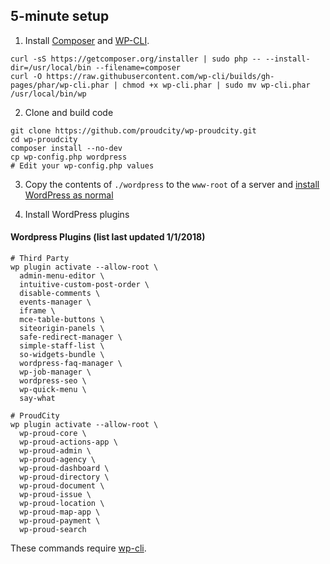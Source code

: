 ## 5-minute setup
1. Install [Composer](https://getcomposer.org) and [WP-CLI](http://wp-cli.org/).
  ```
  curl -sS https://getcomposer.org/installer | sudo php -- --install-dir=/usr/local/bin --filename=composer
  curl -O https://raw.githubusercontent.com/wp-cli/builds/gh-pages/phar/wp-cli.phar | chmod +x wp-cli.phar | sudo mv wp-cli.phar /usr/local/bin/wp
  ```

2. Clone and build code
  ```
  git clone https://github.com/proudcity/wp-proudcity.git
  cd wp-proudcity
  composer install --no-dev
  cp wp-config.php wordpress
  # Edit your wp-config.php values
  ```
3. Copy the contents of `./wordpress` to the `www-root` of a server and [install WordPress as normal](https://codex.wordpress.org/Installing_WordPress#Famous_5-Minute_Install)

4. Install WordPress plugins 

#### Wordpress Plugins (list last updated 1/1/2018)
  ```
  # Third Party
  wp plugin activate --allow-root \
    admin-menu-editor \
    intuitive-custom-post-order \
    disable-comments \
    events-manager \
    iframe \
    mce-table-buttons \
    siteorigin-panels \
    safe-redirect-manager \
    simple-staff-list \
    so-widgets-bundle \
    wordpress-faq-manager \
    wp-job-manager \
    wordpress-seo \
    wp-quick-menu \
    say-what                    

  # ProudCity
  wp plugin activate --allow-root \
    wp-proud-core \
    wp-proud-actions-app \
    wp-proud-admin \
    wp-proud-agency \
    wp-proud-dashboard \
    wp-proud-directory \
    wp-proud-document \
    wp-proud-issue \
    wp-proud-location \
    wp-proud-map-app \
    wp-proud-payment \
    wp-proud-search
  ```
  These commands require [wp-cli](http://wp-cli.org/).